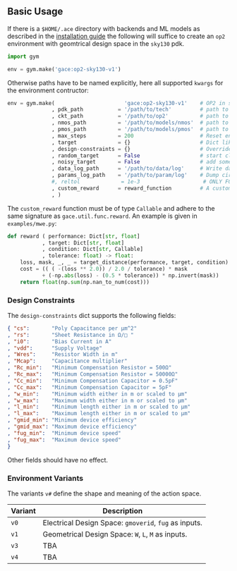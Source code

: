 ## Basic Usage

If there is a `$HOME/.ace` directory with backends and ML models as described
in the [installation guide](./install.md) the following will suffice to create
an `op2` environment with geomtrical design space in the `sky130` pdk.

```python
import gym

env = gym.make('gace:op2-sky130-v1')
```

Otherwise paths have to be named explicitly, here all supported `kwargs` for
the environment contructor:

```python
env = gym.make(                      'gace:op2-sky130-v1'    # OP2 in sky130-1V8
              , pdk_path           = '/path/to/tech'         # path to pdk
              , ckt_path           = '/path/to/op2'          # path to testbench
              , nmos_path          = '/path/to/models/nmos'  # path to nmos model
              , pmos_path          = '/path/to/models/pmos'  # path to pmos model
              , max_steps          = 200                     # Reset env after this many steps
              , target             = {}                      # Dict like 'perforamnce' below
              , design-constraints = {}                      # Override default constraints
              , random_target      = False                   # start close to target
              , noisy_target       = False                   # add some noise after each reset
              , data_log_path      = '/path/to/data/log'     # Write data after each episode
              , params_log_path    = '/path/to/param/log'    # Dump circuit state if NaN
              #, reltol             = 1e-3                    # ONLY FOR NAND4 AND ST1
              , custom_reward      = reward_function         # A custom reward function
              , )
```

The `custom_reward` function must be of type `Callable` and adhere to the same
signature as `gace.util.func.reward`. An example is given in `examples/mwe.py`:

```python
def reward ( performance: Dict[str, float]
           , target: Dict[str, float]
           , condition: Dict[str, Callable]
           , tolerance: float) -> float:
    loss, mask, _, _ = target_distance(performance, target, condition)
    cost = (( ( -(loss ** 2.0)) / 2.0 / tolerance) * mask
           + (-np.abs(loss) - (0.5 * tolerance)) * np.invert(mask))
    return float(np.sum(np.nan_to_num(cost)))
```

### Design Constraints

The `design-constraints` dict supports the following fields:

```json
{ "cs":       "Poly Capacitance per μm^2"
, "rs":       "Sheet Resistance in Ω/□ "
, "i0":       "Bias Current in A"
, "vdd":      "Supply Voltage"
, "Wres":     "Resistor Width in m"
, "Mcap":     "Capacitance multiplier"
, "Rc_min":   "Minimum Compensation Resistor = 500Ω"
, "Rc_max":   "Minimum Compensation Resistor = 50000Ω"
, "Cc_min":   "Minimum Compensation Capacitor = 0.5pF"
, "Cc_max":   "Minimum Compensation Capacitor = 5pF"
, "w_min":    "Minimum width either in m or scaled to μm"
, "w_max":    "Maximum width either in m or scaled to μm"
, "l_min":    "Minimum length either in m or scaled to μm"
, "l_max":    "Maximum length either in m or scaled to μm"
, "gmid_min": "Minimum device efficiency"
, "gmid_max": "Maximum device efficiency"
, "fug_min":  "Minimum device speed"
, "fug_max":  "Maximum device speed"
}
```

Other fields should have no effect.

### Environment Variants

The variants `v#` define the shape and meaning of the action space.

| Variant | Description                                           |
|---------|-------------------------------------------------------|
| `v0`    | Electrical Design Space: `gmoverid`, `fug` as inputs. |
| `v1`    | Geometrical Design Space: `W`, `L`, `M`  as inputs.   |
| `v3`    | TBA                                                   |
| `v4`    | TBA                                                   |
